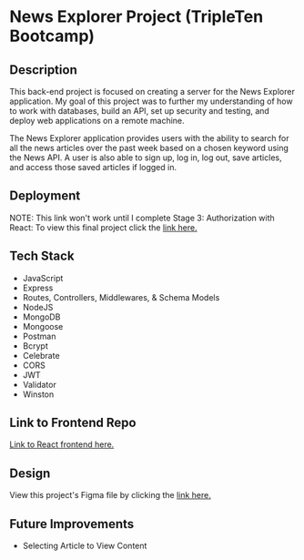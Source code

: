 # News Explorer Project (TripleTen Bootcamp)

## Description

This back-end project is focused on creating a server for the News Explorer application. My goal of this project was to further my understanding of how to work with databases, build an API, set up security and testing, and deploy web applications on a remote machine.

The News Explorer application provides users with the ability to search for all the news articles over the past week based on a chosen keyword using the News API. A user is also able to sign up, log in, log out, save articles, and access those saved articles if logged in.

## Deployment

NOTE: This link won't work until I complete Stage 3: Authorization with React:
To view this final project click the [link here.](https://news-explorer.h0stname.net/)

## Tech Stack

- JavaScript
- Express
- Routes, Controllers, Middlewares, & Schema Models
- NodeJS
- MongoDB
- Mongoose
- Postman
- Bcrypt
- Celebrate
- CORS
- JWT
- Validator
- Winston

## Link to Frontend Repo

[Link to React frontend here.](https://github.com/brogers111/news_explorer)

## Design

View this project's Figma file by clicking the [link here.](https://www.figma.com/design/3ottwMEhlBt95Dbn8dw1NH/Your-Final-Project?node-id=0-1&node-type=canvas&t=P0qA0AmCk5HlQpnJ-0)

## Future Improvements

- Selecting Article to View Content

